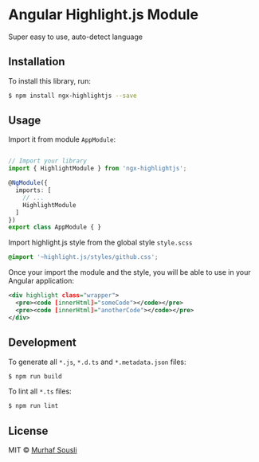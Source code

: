 # Angular Highlight.js Module

Super easy to use, auto-detect language

## Installation

To install this library, run:

```bash
$ npm install ngx-highlightjs --save
```

## Usage

Import it from module `AppModule`:

```typescript

// Import your library
import { HighlightModule } from 'ngx-highlightjs';

@NgModule({
  imports: [
    // ...
    HighlightModule
  ]
})
export class AppModule { }
```

Import highlight.js style from the global style `style.scss`

```scss
@import '~highlight.js/styles/github.css';
```

Once your import the module and the style, you will be able to use in your Angular application:

```xml
<div highlight class="wrapper">
  <pre><code [innerHtml]="someCode"></code></pre>
  <pre><code [innerHtml]="anotherCode"></code></pre>
</div>
```

## Development

To generate all `*.js`, `*.d.ts` and `*.metadata.json` files:

```bash
$ npm run build
```

To lint all `*.ts` files:

```bash
$ npm run lint
```

## License

MIT © [Murhaf Sousli](mailto:murhafsousli@gmail.com)
